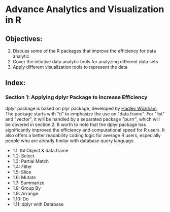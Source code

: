 # Advance Analytics and Visualization in R
## Objectives:
1. Discuss some of the R packages that improve the efficiency for data analytic
2. Cover the intiutive data analytic tools for analyzing different data sets
3. Apply different visualization tools to represent the data

## Index:
### Section 1: Applying dplyr Package to Increase Efficiency
dplyr package is based on plyr package, developed by [Hadley Wickham](http://hadley.nz/). The package starts with "d" to emphasize the use on "data.frame".  For "list" and "vector", it will be handled by a separated package "purrr", which will be covered in section 2. It worth to note that the dplyr package has significantly improved the efficiency and computational speed for R users.  It also offers a better readability coding logic for average R users, especially people who are already fimilar with database query language.
- 1.1: tbl Object & data.frame
- 1.2: Select
- 1.3: Partial Match
- 1.4: Filter
- 1.5: Slice
- 1.6: Mutate
- 1.7: Summarize
- 1.8: Group By
- 1.9: Arrange
- 1.10: Do
- 1.11: dplyr with Database
